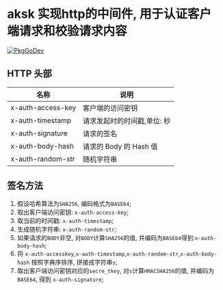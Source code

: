 # aksk 实现http的中间件, 用于认证客户端请求和校验请求内容

[![PkgGoDev](https://pkg.go.dev/badge/github.com/qingtao/aksk/v2)](https://pkg.go.dev/github.com/qingtao/aksk/v2)

## HTTP 头部

| 名称              | 说明                        |
| ----------------- | --------------------------- |
| x-auth-access-key | 客户端的访问密钥            |
| x-auth-timestamp  | 请求发起时的时间戳,单位: 秒 |
| x-auth-signature  | 请求的签名                  |
| x-auth-body-hash  | 请求的 Body 的 Hash 值      |
| x-auth-random-str | 随机字符串                  |

## 签名方法

1. 假设哈希算法为`SHA256`, 编码格式为`BASE64`;
2. 取出客户端访问密钥: `x-auth-access-key`;
3. 取当前的时间戳: `x-auth-timestamp`;
4. 生成随机字符串: `x-auth-random-str`;
5. 如果请求的`BODY`非空, 对`BODY`计算`SHA256`的值, 并编码为`BASE64`得到:`x-auth-body-hash`;
6. 将 `x-auth-accesskey`,`x-auth-timestamp`,`x-auth-random-str`,`x-auth-body-hash` 按照字典序排序, 拼接成字符串`s`;
7. 取出客户端访问密钥对应的`secre_tkey`, 对`s`计算`HMACSHA256`的值, 并编码为`BASE64`, 得到 `x-auth-signature`;

